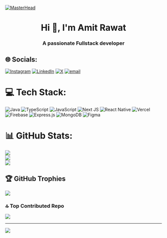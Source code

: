 [![MasterHead](https://64.media.tumblr.com/5d37ab2aa782462c7aa092f7bd0d27cb/2f374d07287b003b-f4/s1280x1920/fe094893d79e09d668e1705e8b9144964f38ce75.gifv)](https://rishavchanda.io)
<h1 align="center">Hi 👋, I'm Amit Rawat</h1>
<h3 align="center">A passionate <strong>Fullstack</strong> developer</h3>


## 🌐 Socials:
[![Instagram](https://img.shields.io/badge/Instagram-%23E4405F.svg?logo=Instagram&logoColor=white)](https://instagram.com/a.myth_singh) [![LinkedIn](https://img.shields.io/badge/LinkedIn-%230077B5.svg?logo=linkedin&logoColor=white)](https://linkedin.com/in/https://www.linkedin.com/in/https://www.linkedin.com/in/amit-singh-rawat-bb056524a/) [![X](https://img.shields.io/badge/X-black.svg?logo=X&logoColor=white)](https://x.com/https://x.com/rawat_sing32712) [![email](https://img.shields.io/badge/Email-D14836?logo=gmail&logoColor=white)](mailto:rawatamit446@gmail.com) 

# 💻 Tech Stack:
![Java](https://img.shields.io/badge/java-%23ED8B00.svg?style=flat&logo=openjdk&logoColor=white) ![TypeScript](https://img.shields.io/badge/typescript-%23007ACC.svg?style=flat&logo=typescript&logoColor=white) ![JavaScript](https://img.shields.io/badge/javascript-%23323330.svg?style=flat&logo=javascript&logoColor=%23F7DF1E) ![Next JS](https://img.shields.io/badge/Next-black?style=flat&logo=next.js&logoColor=white) ![React Native](https://img.shields.io/badge/react_native-%2320232a.svg?style=flat&logo=react&logoColor=%2361DAFB) ![Vercel](https://img.shields.io/badge/vercel-%23000000.svg?style=flat&logo=vercel&logoColor=white) ![Firebase](https://img.shields.io/badge/firebase-%23039BE5.svg?style=flat&logo=firebase) ![Express.js](https://img.shields.io/badge/express.js-%23404d59.svg?style=flat&logo=express&logoColor=%2361DAFB) ![MongoDB](https://img.shields.io/badge/MongoDB-%234ea94b.svg?style=flat&logo=mongodb&logoColor=white) ![Figma](https://img.shields.io/badge/figma-%23F24E1E.svg?style=flat&logo=figma&logoColor=white)
# 📊 GitHub Stats:
![](https://github-readme-stats.vercel.app/api?username=amitsinghrawat777&theme=cobalt&hide_border=false&include_all_commits=true&count_private=true)<br/>
![](https://nirzak-streak-stats.vercel.app/?user=amitsinghrawat777&theme=cobalt&hide_border=false)<br/>
![](https://github-readme-stats.vercel.app/api/top-langs/?username=amitsinghrawat777&theme=cobalt&hide_border=false&include_all_commits=true&count_private=true&layout=compact)

## 🏆 GitHub Trophies
![](https://github-profile-trophy.vercel.app/?username=amitsinghrawat777&theme=radical&no-frame=false&no-bg=false&margin-w=4)

### 🔝 Top Contributed Repo
![](https://github-contributor-stats.vercel.app/api?username=amitsinghrawat777&limit=5&theme=dark&combine_all_yearly_contributions=true)

---
[![](https://visitcount.itsvg.in/api?id=amitsinghrawat777&icon=9&color=1)](https://visitcount.itsvg.in)
